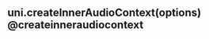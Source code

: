## uni.createInnerAudioContext(options) @createinneraudiocontext

<!-- UTSAPIJSON.createInnerAudioContext.description -->

<!-- UTSAPIJSON.createInnerAudioContext.param -->

<!-- UTSAPIJSON.createInnerAudioContext.returnValue -->

<!-- UTSAPIJSON.createInnerAudioContext.compatibility -->

<!-- UTSAPIJSON.createInnerAudioContext.tutorial -->
